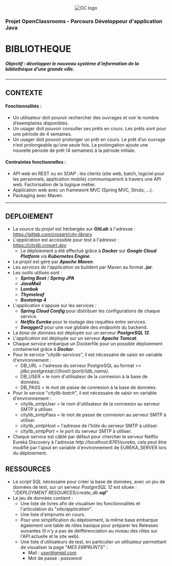 <p align="center">
<img src="https://upload.wikimedia.org/wikipedia/fr/0/0d/Logo_OpenClassrooms.png" alt="OC logo">
</p>

### Projet OpenClassrooms - Parcours Développeur d'application Java
# BIBLIOTHEQUE


##### Objectif : développer le nouveau système d’information de la bibliothèque d’une grande ville.

<hr>

## CONTEXTE
#### Fonctionnalités :
- Un utilisateur doit pouvoir rechercher des ouvrages et voir le nombre d’exemplaires disponibles.
- Un usager doit pouvoir consulter ses prêts en cours. Les prêts sont pour une période de 4 semaines.
- Un usager doit pouvoir prolonger un prêt en cours. Le prêt d’un ouvrage n’est prolongeable qu’une seule fois. La prolongation ajoute une nouvelle période de prêt (4 semaines) à la période initiale.

#### Contraintes fonctionnelles :
- API web en REST ou en SOAP : les clients (site web, batch, logiciel pour les personnels, application mobile) communiqueront à travers une API web. Factorisation de la logique métier.
- Application web avec un framework MVC (Spring MVC, Struts, …).
- Packaging avec Maven.

<hr>

## DEPLOIEMENT
- La source du *projet* est hérbergée sur ***GitLab*** à l'adresse : *https://gitlab.com/crosart/city-library*
- L'*application* est accessible pour test à l'adresse : *https://citylib.crosart.dev*
  - Le déploiement a été effectué grâce à ***Docker*** sur ***Google Cloud Platform*** via ***Kubernetes Engine***.
- Le *projet* est géré par ***Apache Maven***.
- Les *services de l'application* se buildent par Maven au format ***.jar***.
- Les *outils* utilisés sont :
  - ***Spring Boot*** / ***Spring JPA***
  - ***JavaMail***
  - ***Lombok***
  - ***Thymeleaf***
  - ***Bootstrap 4***
- L'*application* s'appuie sur les services :
  - ***Spring Cloud Config*** pour distribuer les configurations de chaque service.
  - ***Netflix Eureka*** pour le routage des requêtes entre services.
  - ***Swagger2*** pour une vue globale des *endpoints* du backend.
- La *base de données* est déployée sur un serveur ***PostgreSQL 12***.
- L'*application* est déployée sur un serveur ***Apache Tomcat***.
- Chaque *service* embarque un Dockerfile pour un possible déploiement containerisé grâce à ***Docker***.
- Pour le service "*citylib-services*", il est nécessaire de saisir en variable d'environnement :
  - DB_URL = l'adresse du serveur PostgreSQL au format >> *jdbc:postgresql://(host):(port)/(db_name)*.
  - DB_USER = le nom d'utilisateur de la connexion à la base de données.
  - DB_PASS = le mot de passe de connexion à la base de données.
- Pour le service "*citylib-batch*", il est nécessaire de saisir en variable d'environnement :
  - citylib_smtpUser = le nom d'utilisateur de la connexion au serveur SMTP à utiliser.
  - citylib_smtpPass = le mot de passe de connexion au serveur SMTP à utiliser.
  - citylib_smtpHost = l'adresse de l'hôte du serveur SMTP à utiliser.
  - citylib_smtpPort = le port du serveur SMTP à utiliser.
- Chaque service est câblé par défaut pour chercher le serveur Netflix Eureka Discovery à l'adresse *http://localhost:8761/eureka*, cela peut être modifié par l'ajout en variable d'environnement de EUREKA_SERVER lors du déploiement.

## RESSOURCES
- Le *script SQL* nécessaire pour créer la base de données, avec un jeu de données de test, sur un serveur *PostgreSQL 12* est située : "*/DEPLOYMENT RESOURCES/create_db*.***sql***"
- Le jeu de données contient :
    - Une liste de livres afin de visualiser les fonctionnalités et l'articulation du "*site/application*".
    - Une liste d'emprunts en cours.
    - Pour une simplification du déploiement, la même base embarque également une table de rôles basique pour préparer les Releases suivantes (Il n'y a pas de déifférenciation au niveau des rôles sur l'API actuelle et le site web).
    - Une liste d'utilisateurs de test, en particulier un utilisateur permettant de visualiser la page "*MES EMPRUNTS*" :
      - Mail : *user@gmail.com*
      - Mot de passe : *password*
